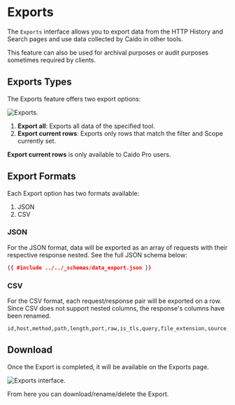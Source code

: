 # Exports

The `Exports` interface allows you to export data from the HTTP History and Search pages and use data collected by Caido in other tools.

This feature can also be used for archival purposes or audit purposes sometimes required by clients.

## Exports Types

The Exports feature offers two export options:

<img alt="Exports." src="/_images/export_types.png" center/>

1. **Export all**: Exports all data of the specified tool.
2. **Export current rows**: Exports only rows that match the filter and Scope currently set.

<ProContainer>
<b>Export current rows</b> is only available to Caido Pro users.
</ProContainer>

## Export Formats

Each Export option has two formats available:

1. JSON
2. CSV

### JSON

For the JSON format, data will be exported as an array of requests with their respective response nested. See the full JSON schema below:

  ```json
  {{ #include ../../_schemas/data_export.json }}
  ```

### CSV

For the CSV format, each request/response pair will be exported on a row. Since CSV does not support nested columns, the response's columns have been renamed.

  ```csv
  id,host,method,path,length,port,raw,is_tls,query,file_extension,source,alteration,edited,parent_id,created_at,response_id,response_status_code,response_raw,response_length,response_alteration,response_edited,response_parent_id,response_created_at
  ```

## Download

Once the Export is completed, it will be available on the Exports page.

<img alt="Exports interface." src="/_images/exports_tab.png">

From here you can download/rename/delete the Export.
